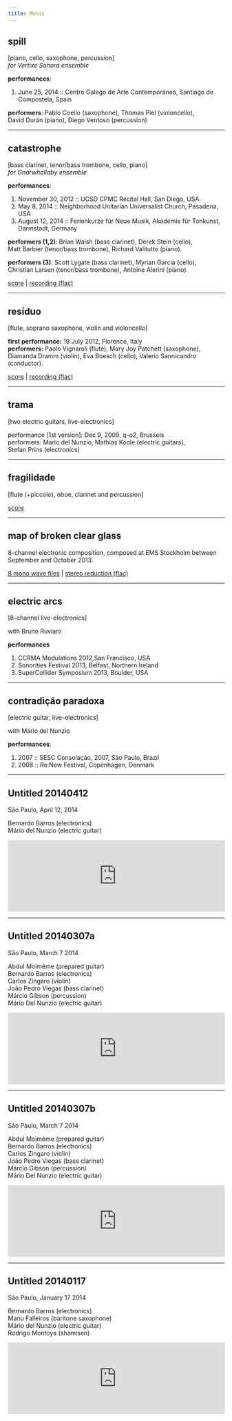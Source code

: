 ```yaml
---
title: Music
---
```


## **spill**

  [piano, cello, saxophone, percussion]  
  *for Vertixe Sonora ensemble*

  **performances**: 
  
  1. June 25, 2014 :: Centro Galego de Arte Contemporánea, Santiago de Compostela, Spain</li>

  **performers**: Pablo Coello (saxophone), Thomas Piel (violoncello),  
  David Durán (piano), Diego Ventoso (percussion)


* * * * *


## **catastrophe**

  [bass clarinet, tenor/bass trombone, cello, piano]  
  *for Gnarwhallaby ensemble*
  
  **performances**: 
  
  1. November 30, 2012 :: UCSD CPMC Recital Hall, San Diego, USA </li>
  2. May 8, 2014 :: Neighborhood Unitarian Universalist Church, Pasadena, USA
  3. August 12, 2014 :: Ferienkurze für Neue Musik, Akademie für Tonkunst, Darmstadt, Germany

  **performers (1,2)**: Brian Walsh (bass clarinet), Derek Stein (cello),   
  Matt Barbier (tenor/bass trombone), Richard Valitutto (piano).  

  **performers (3)**: Scott Lygate (bass clarinet), Myrian Garcia (cello),   
  Christian Larsen (tenor/bass trombone), Antoine Alerini (piano).  

  [score](/files/catastrophe/catastrophe-score-20121210.pdf) |
  [recording (flac)](http://bernardobarros.com/files/catastrophe/recordings/catastrophe-1st-performance.flac)



* * * * *



## **resíduo**

  [flute, soprano saxophone, violin and violoncello]
  
  **first performance:** 19 July 2012, Florence, Italy    
  **performers:**  Paolo Vignaroli (flute), Mary Joy Patchett (saxophone),    
  Diamanda Dramm (violin), Eva Boesch (cello), Valerio Sannicandro (conductor). 
  
  [score](/files/residuo/residuo-score-11x17-1.0.20120626.pdf) | 
  [recording (flac)](/files/residuo/recordings/residuo-ecce-lofi.flac) 



* * * * *



## **trama**

  [two electric guitars, live-electronics]

  performance [1st version]: Dec 9, 2009, q-o2, Brussels  
  performers: Mario del Nunzio, Mathias Koole (electric guitars),  
  Stefan Prins (electronics)
  


* * * * *



## **fragilidade**

  [flute (+piccolo), oboe, clarinet and percussion]

  [score](/files/fragilidade/fragilidade-score-11x17-1.0.2011.pdf)


* * * * *


## **map of broken clear glass**

  8-channel electronic composition, composed at EMS Stockholm between September and October 2013.
      
  [8 mono wave files](/files/map-of-broken-clear-glass/8-channels/) |
  [stereo reduction (flac)](/files/map-of-broken-clear-glass/2ch-mix-20131008.flac)
  
  

* * * * *


## **electric arcs**

  [8-channel live-electronics]

  with Bruno Ruviaro

  **performances**
  1. CCRMA Modulations 2012,San Francisco, USA</li>
  2. Sonorities Festival 2013, Belfast, Northern Ireland</li>
  3. SuperCollider Symposium 2013, Boulder, USA</li>



* * * * *



## **contradição paradoxa**

  [electric guitar, live-electronics]

  with Mário del Nunzio

**performances**: 
  1. 2007 :: SESC Consolação, 2007, São Paulo, Brazil </li>
  2. 2008 :: Re:New Festival, Copenhagen, Denmark  </li>
  

* * * * *
  

## **Untitled 20140412**

São Paulo, April 12, 2014

Bernardo Barros (electronics)  
Mário del Nunzio (electric guitar)


<iframe width="100%" height="166" scrolling="no" frameborder="no" src="https://w.soundcloud.com/player/?url=https%3A//api.soundcloud.com/tracks/144759079&amp;color=ff5500&amp;auto_play=false&amp;hide_related=false&amp;show_artwork=true"></iframe>


* * * * *


<!-- Sextet Carlos Zingaro -->

## **Untitled 20140307a**

  São Paulo, March 7 2014

  Abdul Moimême (prepared guitar)  
  Bernardo Barros (electronics)  
  Carlos Zingaro (violin)  
  João Pedro Viegas (bass clarinet)  
  Márcio Gibson (percussion)  
  Mário Del Nunzio (electric guitar)  


<iframe width="100%" height="166" scrolling="no" frameborder="no" src="https://w.soundcloud.com/player/?url=https%3A//api.soundcloud.com/tracks/144145251&amp;color=ff5500&amp;auto_play=false&amp;hide_related=false&amp;show_artwork=true"></iframe>


* * * * *


## **Untitled 20140307b**

  São Paulo, March 7 2014

  Abdul Moimême (prepared guitar)  
  Bernardo Barros (electronics)  
  Carlos Zingaro (violin)  
  João Pedro Viegas (bass clarinet)  
  Márcio Gibson (percussion)  
  Mário Del Nunzio (electric guitar)  

<iframe width="100%" height="166" scrolling="no" frameborder="no" src="https://w.soundcloud.com/player/?url=https%3A//api.soundcloud.com/tracks/144144163&amp;color=ff5500&amp;auto_play=false&amp;hide_related=false&amp;show_artwork=true"></iframe>


* * * * *


<!-- Quartet Manu -->


## **Untitled 20140117**

  São Paulo, January 17 2014

  Bernardo Barros (electronics)  
  Manu Falleiros (baritone saxophone)  
  Mário del Nunzio (electric guitar)  
  Rodrigo Montoya (shamisen)  

<iframe width="100%" height="166" scrolling="no" frameborder="no" src="https://w.soundcloud.com/player/?url=https%3A//api.soundcloud.com/tracks/130510867&amp;color=ff5500&amp;auto_play=false&amp;hide_related=false&amp;show_artwork=true"></iframe>


<!-- Gnarwhallaby 4x4 -->

<!-- Musica Eletrônica 2004 -->



